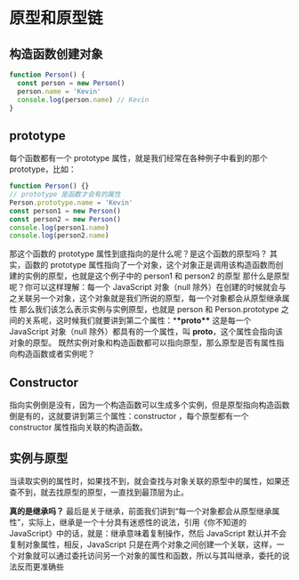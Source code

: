 # 原型和原型链

## 构造函数创建对象

```js
function Person() {
  const person = new Person()
  person.name = 'Kevin'
  console.log(person.name) // Kevin
}
```

## prototype

每个函数都有一个 prototype 属性，就是我们经常在各种例子中看到的那个 prototype，比如：

```js
function Person() {}
// prototype 是函数才会有的属性
Person.prototype.name = 'Kevin'
const person1 = new Person()
const person2 = new Person()
console.log(person1.name)
console.log(person2.name)
```

那这个函数的 prototype 属性到底指向的是什么呢？是这个函数的原型吗？
其实，函数的 prototype 属性指向了一个对象，这个对象正是调用该构造函数而创建的实例的原型，也就是这个例子中的 person1 和 person2 的原型
那什么是原型呢？你可以这样理解：每一个 JavaScript 对象（null 除外）在创建的时候就会与之关联另一个对象，这个对象就是我们所说的原型，每一个对象都会从原型继承属性
那么我们该怎么表示实例与实例原型，也就是 person 和 Person.prototype 之间的关系呢，这时候我们就要讲到第二个属性：\***\*proto\*\***
这是每一个 JavaScript 对象（null 除外）都具有的一个属性，叫 **proto**，这个属性会指向该对象的原型。
既然实例对象和构造函数都可以指向原型，那么原型是否有属性指向构造函数或者实例呢？

## Constructor

指向实例倒是没有，因为一个构造函数可以生成多个实例，但是原型指向构造函数倒是有的，这就要讲到第三个属性：constructor ，每个原型都有一个 constructor 属性指向关联的构造函数。

## 实例与原型

当读取实例的属性时，如果找不到，就会查找与对象关联的原型中的属性，如果还查不到，就去找原型的原型，一直找到最顶层为止。

**真的是继承吗？**
最后是关于继承，前面我们讲到“每一个对象都会从原型继承属性”，实际上，继承是一个十分具有迷惑性的说法，引用《你不知道的 JavaScript》中的话，就是：继承意味着复制操作，然后 JavaScript 默认并不会复制对象属性，相反，JavaScript 只是在两个对象之间创建一个关联，这样，一个对象就可以通过委托访问另一个对象的属性和函数，所以与其叫继承，委托的说法反而更准确些
